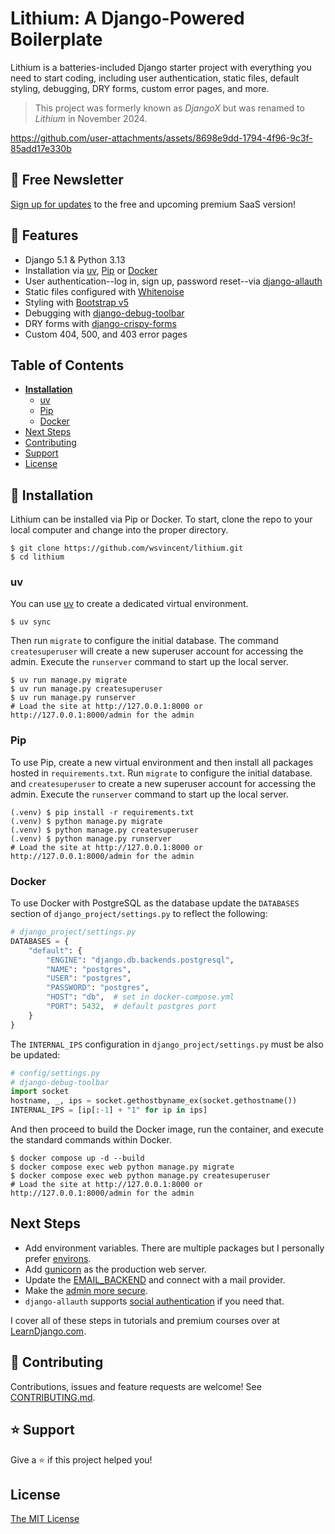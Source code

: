 # Lithium: A Django-Powered Boilerplate
Lithium is a batteries-included Django starter project with everything you need to start coding, including user authentication, static files, default styling, debugging, DRY forms, custom error pages, and more.

> This project was formerly known as _DjangoX_ but was renamed to _Lithium_ in November 2024.

https://github.com/user-attachments/assets/8698e9dd-1794-4f96-9c3f-85add17e330b

## 👋 Free Newsletter
[Sign up for updates](https://buttondown.com/lithiumsaas) to the free and upcoming premium SaaS version!

## 🚀 Features
- Django 5.1 & Python 3.13
- Installation via [uv](https://github.com/astral-sh/uv), [Pip](https://pypi.org/project/pip/) or [Docker](https://www.docker.com/)
- User authentication--log in, sign up, password reset--via [django-allauth](https://github.com/pennersr/django-allauth)
- Static files configured with [Whitenoise](http://whitenoise.evans.io/en/stable/index.html)
- Styling with [Bootstrap v5](https://getbootstrap.com/)
- Debugging with [django-debug-toolbar](https://github.com/jazzband/django-debug-toolbar)
- DRY forms with [django-crispy-forms](https://github.com/django-crispy-forms/django-crispy-forms)
- Custom 404, 500, and 403 error pages

## Table of Contents
* **[Installation](#installation)**
  * [uv](#uv)
  * [Pip](#pip)
  * [Docker](#docker)
* [Next Steps](#next-steps)
* [Contributing](#contributing)
* [Support](#support)
* [License](#license)

## 📖 Installation
Lithium can be installed via Pip or Docker. To start, clone the repo to your local computer and change into the proper directory.

```
$ git clone https://github.com/wsvincent/lithium.git
$ cd lithium
```

### uv
You can use [uv](https://docs.astral.sh/uv/) to create a dedicated virtual environment.

```
$ uv sync
```

Then run `migrate` to configure the initial database. The command `createsuperuser` will create a new superuser account for accessing the admin. Execute the `runserver` command to start up the local server.

```
$ uv run manage.py migrate
$ uv run manage.py createsuperuser
$ uv run manage.py runserver
# Load the site at http://127.0.0.1:8000 or http://127.0.0.1:8000/admin for the admin
```

### Pip
To use Pip, create a new virtual environment and then install all packages hosted in `requirements.txt`. Run `migrate` to configure the initial database. and `createsuperuser` to create a new superuser account for accessing the admin. Execute the `runserver` command to start up the local server.

```
(.venv) $ pip install -r requirements.txt
(.venv) $ python manage.py migrate
(.venv) $ python manage.py createsuperuser
(.venv) $ python manage.py runserver
# Load the site at http://127.0.0.1:8000 or http://127.0.0.1:8000/admin for the admin
```

### Docker

To use Docker with PostgreSQL as the database update the `DATABASES` section of `django_project/settings.py` to reflect the following:

```python
# django_project/settings.py
DATABASES = {
    "default": {
        "ENGINE": "django.db.backends.postgresql",
        "NAME": "postgres",
        "USER": "postgres",
        "PASSWORD": "postgres",
        "HOST": "db",  # set in docker-compose.yml
        "PORT": 5432,  # default postgres port
    }
}
```

The `INTERNAL_IPS` configuration in `django_project/settings.py` must be also be updated:

```python
# config/settings.py
# django-debug-toolbar
import socket
hostname, _, ips = socket.gethostbyname_ex(socket.gethostname())
INTERNAL_IPS = [ip[:-1] + "1" for ip in ips]
```

And then proceed to build the Docker image, run the container, and execute the standard commands within Docker.

```
$ docker compose up -d --build
$ docker compose exec web python manage.py migrate
$ docker compose exec web python manage.py createsuperuser
# Load the site at http://127.0.0.1:8000 or http://127.0.0.1:8000/admin for the admin
```

## Next Steps

- Add environment variables. There are multiple packages but I personally prefer [environs](https://pypi.org/project/environs/).
- Add [gunicorn](https://pypi.org/project/gunicorn/) as the production web server.
- Update the [EMAIL_BACKEND](https://docs.djangoproject.com/en/4.0/topics/email/#module-django.core.mail) and connect with a mail provider.
- Make the [admin more secure](https://opensource.com/article/18/1/10-tips-making-django-admin-more-secure).
- `django-allauth` supports [social authentication](https://django-allauth.readthedocs.io/en/latest/providers.html) if you need that.

I cover all of these steps in tutorials and premium courses over at [LearnDjango.com](https://learndjango.com).

## 🤝 Contributing

Contributions, issues and feature requests are welcome! See [CONTRIBUTING.md](https://github.com/wsvincent/lithium/blob/master/CONTRIBUTING.md).

## ⭐️ Support

Give a ⭐️  if this project helped you!

## License

[The MIT License](LICENSE)
